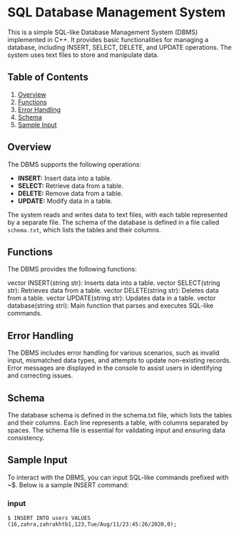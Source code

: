# SQL Database Management System

This is a simple SQL-like Database Management System (DBMS) implemented in C++. It provides basic functionalities for managing a database, including INSERT, SELECT, DELETE, and UPDATE operations. The system uses text files to store and manipulate data.

## Table of Contents
1. [Overview](#overview)
2. [Functions](#functions)
3. [Error Handling](#error-handling)
4. [Schema](#schema)
5. [Sample Input](#sample-input)

## Overview<a name="overview"></a>

The DBMS supports the following operations:
- **INSERT:** Insert data into a table.
- **SELECT:** Retrieve data from a table.
- **DELETE:** Remove data from a table.
- **UPDATE:** Modify data in a table.

The system reads and writes data to text files, with each table represented by a separate file. The schema of the database is defined in a file called `schema.txt`, which lists the tables and their columns.

## Functions<a name="functions"></a>
The DBMS provides the following functions:

vector<string> INSERT(string str): Inserts data into a table.
vector<string> SELECT(string str): Retrieves data from a table.
vector<string> DELETE(string str): Deletes data from a table.
vector<string> UPDATE(string str): Updates data in a table.
vector<string> database(string stri): Main function that parses and executes SQL-like commands.

## Error Handling<a name="error-handling"></a>
The DBMS includes error handling for various scenarios, such as invalid input, mismatched data types, and attempts to update non-existing records. Error messages are displayed in the console to assist users in identifying and correcting issues.

## Schema<a name="schema"></a>
The database schema is defined in the schema.txt file, which lists the tables and their columns. Each line represents a table, with columns separated by spaces. The schema file is essential for validating input and ensuring data consistency.

## Sample Input<a name="sample-input"></a>
To interact with the DBMS, you can input SQL-like commands prefixed with ~$. Below is a sample INSERT command:
### input
```
$ INSERT INTO users VALUES (16,zahra,zahrakhtb1,123,Tue/Aug/11/23:45:26/2020,0);
```
